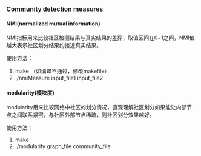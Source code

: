 ### Community detection measures

#### NMI(normalized mutual information)

NMI指标用来比较社区检测结果与真实结果的差异，取值区间在0~1之间，NMI值越大表示社区划分结果约接近真实结果。

使用方法： 

1. make （如编译不通过，修改makefile）
2. ./nmiMeasure input_file1 input_file2


#### modularity(模块度)

modularity用来比较网络中社区的划分情况，直观理解社区划分如果能让内部节点之间联系紧密，与社区外部节点稀疏，则社区划分效果越好。

使用方法：

1. make
2. ./modularity graph_file  community_file